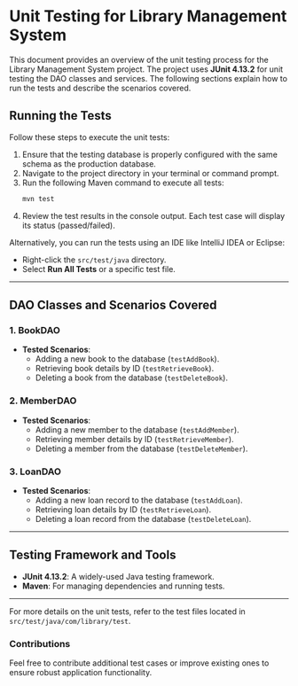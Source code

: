 # Unit Testing for Library Management System

This document provides an overview of the unit testing process for the Library Management System project. The project uses **JUnit 4.13.2** for unit testing the DAO classes and services. The following sections explain how to run the tests and describe the scenarios covered.

## Running the Tests

Follow these steps to execute the unit tests:

1. Ensure that the testing database is properly configured with the same schema as the production database.
2. Navigate to the project directory in your terminal or command prompt.
3. Run the following Maven command to execute all tests:
   ```bash
   mvn test
   ```
4. Review the test results in the console output. Each test case will display its status (passed/failed).

Alternatively, you can run the tests using an IDE like IntelliJ IDEA or Eclipse:
- Right-click the `src/test/java` directory.
- Select **Run All Tests** or a specific test file.

---

## DAO Classes and Scenarios Covered

### **1. BookDAO**
- **Tested Scenarios**:
  - Adding a new book to the database (`testAddBook`).
  - Retrieving book details by ID (`testRetrieveBook`).
  - Deleting a book from the database (`testDeleteBook`).

### **2. MemberDAO**
- **Tested Scenarios**:
  - Adding a new member to the database (`testAddMember`).
  - Retrieving member details by ID (`testRetrieveMember`).
  - Deleting a member from the database (`testDeleteMember`).

### **3. LoanDAO**
- **Tested Scenarios**:
  - Adding a new loan record to the database (`testAddLoan`).
  - Retrieving loan details by ID (`testRetrieveLoan`).
  - Deleting a loan record from the database (`testDeleteLoan`).

---

## Testing Framework and Tools

- **JUnit 4.13.2**: A widely-used Java testing framework.
- **Maven**: For managing dependencies and running tests.

---

For more details on the unit tests, refer to the test files located in `src/test/java/com/library/test`.

### Contributions
Feel free to contribute additional test cases or improve existing ones to ensure robust application functionality.


